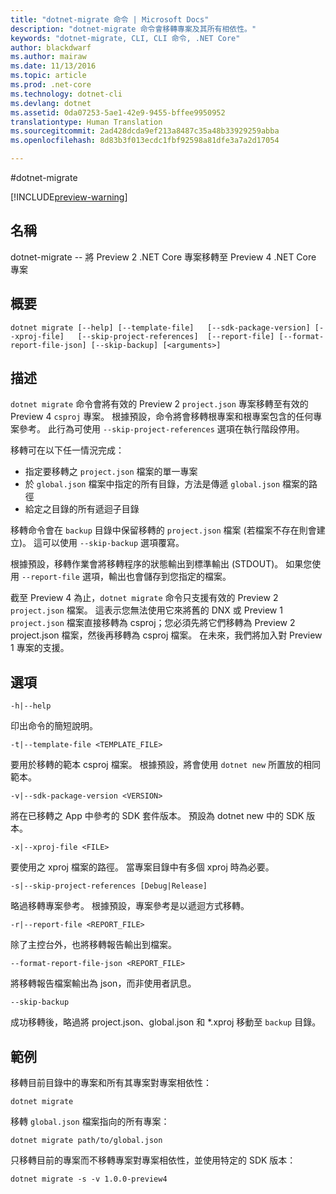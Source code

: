 ```yaml
---
title: "dotnet-migrate 命令 | Microsoft Docs"
description: "dotnet-migrate 命令會移轉專案及其所有相依性。"
keywords: "dotnet-migrate, CLI, CLI 命令, .NET Core"
author: blackdwarf
ms.author: mairaw
ms.date: 11/13/2016
ms.topic: article
ms.prod: .net-core
ms.technology: dotnet-cli
ms.devlang: dotnet
ms.assetid: 0da07253-5ae1-42e9-9455-bffee9950952
translationtype: Human Translation
ms.sourcegitcommit: 2ad428dcda9ef213a8487c35a48b33929259abba
ms.openlocfilehash: 8d83b3f013ecdc1fbf92598a81dfe3a7a2d17054

---
```


#<a name="dotnet-migrate"></a>dotnet-migrate

[!INCLUDE[preview-warning](../../../includes/warning.md)]

## <a name="name"></a>名稱 
dotnet-migrate -- 將 Preview 2 .NET Core 專案移轉至 Preview 4 .NET Core 專案

## <a name="synopsis"></a>概要

`dotnet migrate [--help] [--template-file]  
    [--sdk-package-version] [--xproj-file]  
    [--skip-project-references]  [--report-file] [--format-report-file-json]
    [--skip-backup]
    [<arguments>]`

## <a name="description"></a>描述
`dotnet migrate` 命令會將有效的 Preview 2 `project.json` 專案移轉至有效的 Preview 4 `csproj` 專案。 根據預設，命令將會移轉根專案和根專案包含的任何專案參考。 此行為可使用 `--skip-project-references` 選項在執行階段停用。 

移轉可在以下任一情況完成：

* 指定要移轉之 `project.json` 檔案的單一專案
* 於 `global.json` 檔案中指定的所有目錄，方法是傳遞 `global.json` 檔案的路徑
* 給定之目錄的所有遞迴子目錄 

移轉命令會在 `backup` 目錄中保留移轉的 `project.json` 檔案 (若檔案不存在則會建立)。 這可以使用 `--skip-backup` 選項覆寫。 

根據預設，移轉作業會將移轉程序的狀態輸出到標準輸出 (STDOUT)。 如果您使用 `--report-file` 選項，輸出也會儲存到您指定的檔案。 

截至 Preview 4 為止，`dotnet migrate` 命令只支援有效的 Preview 2 `project.json` 檔案。 這表示您無法使用它來將舊的 DNX 或 Preview 1 `project.json` 檔案直接移轉為 csproj；您必須先將它們移轉為 Preview 2 project.json 檔案，然後再移轉為 csproj 檔案。 在未來，我們將加入對 Preview 1 專案的支援。 

## <a name="options"></a>選項

`-h|--help`

印出命令的簡短說明。  

`-t|--template-file <TEMPLATE_FILE>`

要用於移轉的範本 csproj 檔案。 根據預設，將會使用 `dotnet new` 所置放的相同範本。 

`-v|--sdk-package-version <VERSION>`

將在已移轉之 App 中參考的 SDK 套件版本。 預設為 dotnet new 中的 SDK 版本。

`-x|--xproj-file <FILE>`

要使用之 xproj 檔案的路徑。 當專案目錄中有多個 xproj 時為必要。

`-s|--skip-project-references [Debug|Release]`

略過移轉專案參考。 根據預設，專案參考是以遞迴方式移轉。

`-r|--report-file <REPORT_FILE>`

除了主控台外，也將移轉報告輸出到檔案。

`--format-report-file-json <REPORT_FILE>`

將移轉報告檔案輸出為 json，而非使用者訊息。

`--skip-backup`

成功移轉後，略過將 project.json、global.json 和 \*.xproj 移動至 `backup` 目錄。

## <a name="examples"></a>範例

移轉目前目錄中的專案和所有其專案對專案相依性：

`dotnet migrate`

移轉 `global.json` 檔案指向的所有專案：

`dotnet migrate path/to/global.json`

只移轉目前的專案而不移轉專案對專案相依性，並使用特定的 SDK 版本：

`dotnet migrate -s -v 1.0.0-preview4`


<!--HONumber=Jan17_HO3-->


